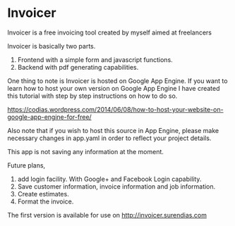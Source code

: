 # Invoicer
Invoicer is a free invoicing tool created by myself aimed at freelancers

Invoicer is basically two parts.
1. Frontend with a simple form and javascript functions.
2. Backend with pdf generating capabilities.

One thing to note is Invoicer is hosted on Google App Engine. If you want to learn how to host your own version on Google App Engine I have created this tutorial with step by step instructions on how to do so. 

https://codias.wordpress.com/2014/06/08/how-to-host-your-website-on-google-app-engine-for-free/

Also note that if you wish to host this source in App Engine, please make necessary changes in app.yaml in order to reflect your project details.

This app is not saving any information at the moment. 

Future plans,

1. add login facility. With Google+ and Facebook Login capability.
2. Save customer information, invoice information and job information.
3. Create estimates.
4. Format the invoice.

The first version is available for use on http://invoicer.surendias.com
